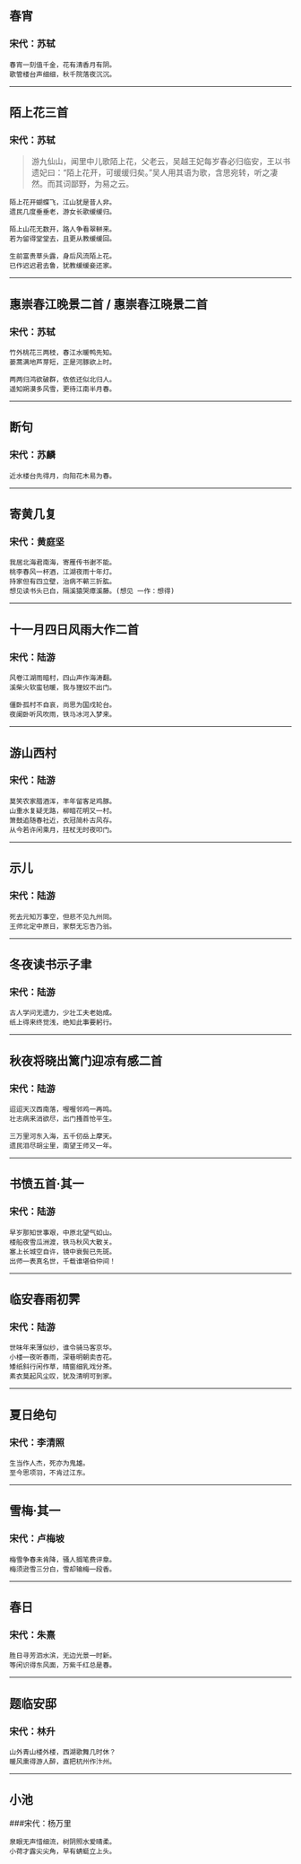 ## 春宵
### 宋代：苏轼
```
春宵一刻值千金，花有清香月有阴。
歌管楼台声细细，秋千院落夜沉沉。
```
---
## 陌上花三首
### 宋代：苏轼
> 游九仙山，闻里中儿歌陌上花，父老云，吴越王妃每岁春必归临安，王以书遗妃曰：“陌上花开，可缓缓归矣。”吴人用其语为歌，含思宛转，听之凄然。而其词鄙野，为易之云。

```
陌上花开蝴蝶飞，江山犹是昔人非。
遗民几度垂垂老，游女长歌缓缓归。

陌上山花无数开，路人争看翠軿来。
若为留得堂堂去，且更从教缓缓回。

生前富贵草头露，身后风流陌上花。
已作迟迟君去鲁，犹教缓缓妾还家。
```
---
## 惠崇春江晚景二首 / 惠崇春江晓景二首
### 宋代：苏轼
```
竹外桃花三两枝，春江水暖鸭先知。
蒌蒿满地芦芽短，正是河豚欲上时。

两两归鸿欲破群，依依还似北归人。
遥知朔漠多风雪，更待江南半月春。
```
---
## 断句
### 宋代：苏麟
```
近水楼台先得月，向阳花木易为春。
```
---
## 寄黄几复
### 宋代：黄庭坚
```
我居北海君南海，寄雁传书谢不能。
桃李春风一杯酒，江湖夜雨十年灯。
持家但有四立壁，治病不蕲三折肱。
想见读书头已白，隔溪猿哭瘴溪藤。(想见 一作：想得)
```
---
## 十一月四日风雨大作二首
### 宋代：陆游
```
风卷江湖雨暗村，四山声作海涛翻。
溪柴火软蛮毡暖，我与狸奴不出门。

僵卧孤村不自哀，尚思为国戍轮台。
夜阑卧听风吹雨，铁马冰河入梦来。
```
---
## 游山西村
### 宋代：陆游
```
莫笑农家腊酒浑，丰年留客足鸡豚。
山重水复疑无路，柳暗花明又一村。
箫鼓追随春社近，衣冠简朴古风存。
从今若许闲乘月，拄杖无时夜叩门。
```
---
## 示儿
### 宋代：陆游
```
死去元知万事空，但悲不见九州同。
王师北定中原日，家祭无忘告乃翁。
```
---
## 冬夜读书示子聿
### 宋代：陆游
```
古人学问无遗力，少壮工夫老始成。
纸上得来终觉浅，绝知此事要躬行。
```
---
## 秋夜将晓出篱门迎凉有感二首
### 宋代：陆游
```
迢迢天汉西南落，喔喔邻鸡一再鸣。
壮志病来消欲尽，出门搔首怆平生。

三万里河东入海，五千仞岳上摩天。
遗民泪尽胡尘里，南望王师又一年。
```
---
## 书愤五首·其一
### 宋代：陆游
```
早岁那知世事艰，中原北望气如山。
楼船夜雪瓜洲渡，铁马秋风大散关。
塞上长城空自许，镜中衰鬓已先斑。
出师一表真名世，千载谁堪伯仲间！
```
---
## 临安春雨初霁
### 宋代：陆游
```
世味年来薄似纱，谁令骑马客京华。
小楼一夜听春雨，深巷明朝卖杏花。
矮纸斜行闲作草，晴窗细乳戏分茶。
素衣莫起风尘叹，犹及清明可到家。
```
---
## 夏日绝句
### 宋代：李清照
```
生当作人杰，死亦为鬼雄。
至今思项羽，不肯过江东。
```
---
## 雪梅·其一
### 宋代：卢梅坡
```
梅雪争春未肯降，骚人搁笔费评章。
梅须逊雪三分白，雪却输梅一段香。
```
---
## 春日
### 宋代：朱熹
```
胜日寻芳泗水滨，无边光景一时新。
等闲识得东风面，万紫千红总是春。
```
---
## 题临安邸
### 宋代：林升
```
山外青山楼外楼，西湖歌舞几时休？
暖风熏得游人醉，直把杭州作汴州。
```
---
## 小池
###宋代：杨万里
```
泉眼无声惜细流，树阴照水爱晴柔。
小荷才露尖尖角，早有蜻蜓立上头。
```